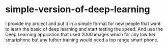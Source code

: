 # simple-version-of-deep-learning
I provide my project and put it in a simple format for new people that want to learn the basic of deep learning and start testing the speed. 
And use the Deep Learning applcation that used 2000 images which for any low tier smartphone but any futher training would need a top range smart phone.
